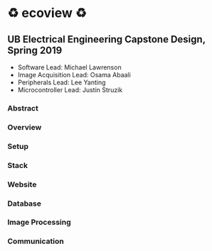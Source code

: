 # :recycle: ecoview :recycle:
## UB Electrical Engineering Capstone Design, Spring 2019
- Software Lead: Michael Lawrenson
- Image Acquisition Lead: Osama Abaali
- Peripherals Lead: Lee Yanting
- Microcontroller Lead: Justin Struzik

### Abstract
### Overview
### Setup
### Stack
### Website
### Database
### Image Processing
### Communication
